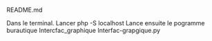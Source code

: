 README.md

Dans le terminal. Lancer php -S localhost 
Lance ensuite le pogramme burautique Intercfac_graphique Interfac-grapgique.py
